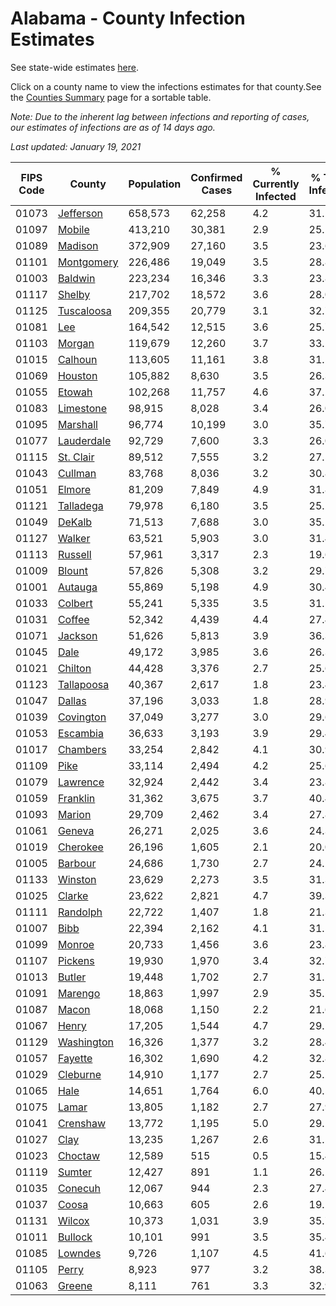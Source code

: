 # Alabama - County Infection Estimates

See state-wide estimates [here](/infections/us-al).

Click on a county name to view the infections estimates for that county.See the [Counties Summary](/infections/summary-counties) page for a sortable table.

*Note: Due to the inherent lag between infections and reporting of cases, our estimates of infections are as of 14 days ago.*

*Last updated: January 19, 2021*

|   FIPS Code |                   County |   Population |   Confirmed Cases |   % Currently Infected |   % Total Infected |
|-------------|--------------------------|--------------|-------------------|------------------------|--------------------|
|       01073 |   [Jefferson](jefferson) |      658,573 |            62,258 |                    4.2 |               31.1 |
|       01097 |         [Mobile](mobile) |      413,210 |            30,381 |                    2.9 |               25.1 |
|       01089 |       [Madison](madison) |      372,909 |            27,160 |                    3.5 |               23.6 |
|       01101 | [Montgomery](montgomery) |      226,486 |            19,049 |                    3.5 |               28.8 |
|       01003 |       [Baldwin](baldwin) |      223,234 |            16,346 |                    3.3 |               23.8 |
|       01117 |         [Shelby](shelby) |      217,702 |            18,572 |                    3.6 |               28.0 |
|       01125 | [Tuscaloosa](tuscaloosa) |      209,355 |            20,779 |                    3.1 |               32.7 |
|       01081 |               [Lee](lee) |      164,542 |            12,515 |                    3.6 |               25.7 |
|       01103 |         [Morgan](morgan) |      119,679 |            12,260 |                    3.7 |               33.2 |
|       01015 |       [Calhoun](calhoun) |      113,605 |            11,161 |                    3.8 |               31.5 |
|       01069 |       [Houston](houston) |      105,882 |             8,630 |                    3.5 |               26.3 |
|       01055 |         [Etowah](etowah) |      102,268 |            11,757 |                    4.6 |               37.2 |
|       01083 |   [Limestone](limestone) |       98,915 |             8,028 |                    3.4 |               26.0 |
|       01095 |     [Marshall](marshall) |       96,774 |            10,199 |                    3.0 |               35.7 |
|       01077 | [Lauderdale](lauderdale) |       92,729 |             7,600 |                    3.3 |               26.0 |
|       01115 |   [St. Clair](st.-clair) |       89,512 |             7,555 |                    3.2 |               27.5 |
|       01043 |       [Cullman](cullman) |       83,768 |             8,036 |                    3.2 |               30.8 |
|       01051 |         [Elmore](elmore) |       81,209 |             7,849 |                    4.9 |               31.8 |
|       01121 |   [Talladega](talladega) |       79,978 |             6,180 |                    3.5 |               25.2 |
|       01049 |         [DeKalb](dekalb) |       71,513 |             7,688 |                    3.0 |               35.2 |
|       01127 |         [Walker](walker) |       63,521 |             5,903 |                    3.0 |               31.4 |
|       01113 |       [Russell](russell) |       57,961 |             3,317 |                    2.3 |               19.6 |
|       01009 |         [Blount](blount) |       57,826 |             5,308 |                    3.2 |               29.7 |
|       01001 |       [Autauga](autauga) |       55,869 |             5,198 |                    4.9 |               30.4 |
|       01033 |       [Colbert](colbert) |       55,241 |             5,335 |                    3.5 |               31.5 |
|       01031 |         [Coffee](coffee) |       52,342 |             4,439 |                    4.4 |               27.4 |
|       01071 |       [Jackson](jackson) |       51,626 |             5,813 |                    3.9 |               36.3 |
|       01045 |             [Dale](dale) |       49,172 |             3,985 |                    3.6 |               26.3 |
|       01021 |       [Chilton](chilton) |       44,428 |             3,376 |                    2.7 |               25.6 |
|       01123 | [Tallapoosa](tallapoosa) |       40,367 |             2,617 |                    1.8 |               23.4 |
|       01047 |         [Dallas](dallas) |       37,196 |             3,033 |                    1.8 |               28.9 |
|       01039 |   [Covington](covington) |       37,049 |             3,277 |                    3.0 |               29.6 |
|       01053 |     [Escambia](escambia) |       36,633 |             3,193 |                    3.9 |               29.4 |
|       01017 |     [Chambers](chambers) |       33,254 |             2,842 |                    4.1 |               30.9 |
|       01109 |             [Pike](pike) |       33,114 |             2,494 |                    4.2 |               25.6 |
|       01079 |     [Lawrence](lawrence) |       32,924 |             2,442 |                    3.4 |               23.8 |
|       01059 |     [Franklin](franklin) |       31,362 |             3,675 |                    3.7 |               40.4 |
|       01093 |         [Marion](marion) |       29,709 |             2,462 |                    3.4 |               27.8 |
|       01061 |         [Geneva](geneva) |       26,271 |             2,025 |                    3.6 |               24.3 |
|       01019 |     [Cherokee](cherokee) |       26,196 |             1,605 |                    2.1 |               20.0 |
|       01005 |       [Barbour](barbour) |       24,686 |             1,730 |                    2.7 |               24.2 |
|       01133 |       [Winston](winston) |       23,629 |             2,273 |                    3.5 |               31.3 |
|       01025 |         [Clarke](clarke) |       23,622 |             2,821 |                    4.7 |               39.3 |
|       01111 |     [Randolph](randolph) |       22,722 |             1,407 |                    1.8 |               21.3 |
|       01007 |             [Bibb](bibb) |       22,394 |             2,162 |                    4.1 |               31.5 |
|       01099 |         [Monroe](monroe) |       20,733 |             1,456 |                    3.6 |               23.8 |
|       01107 |       [Pickens](pickens) |       19,930 |             1,970 |                    3.4 |               32.7 |
|       01013 |         [Butler](butler) |       19,448 |             1,702 |                    2.7 |               31.2 |
|       01091 |       [Marengo](marengo) |       18,863 |             1,997 |                    2.9 |               35.5 |
|       01087 |           [Macon](macon) |       18,068 |             1,150 |                    2.2 |               21.6 |
|       01067 |           [Henry](henry) |       17,205 |             1,544 |                    4.7 |               29.1 |
|       01129 | [Washington](washington) |       16,326 |             1,377 |                    3.2 |               28.4 |
|       01057 |       [Fayette](fayette) |       16,302 |             1,690 |                    4.2 |               32.8 |
|       01029 |     [Cleburne](cleburne) |       14,910 |             1,177 |                    2.7 |               25.2 |
|       01065 |             [Hale](hale) |       14,651 |             1,764 |                    6.0 |               40.5 |
|       01075 |           [Lamar](lamar) |       13,805 |             1,182 |                    2.7 |               27.9 |
|       01041 |     [Crenshaw](crenshaw) |       13,772 |             1,195 |                    5.0 |               29.1 |
|       01027 |             [Clay](clay) |       13,235 |             1,267 |                    2.6 |               31.5 |
|       01023 |       [Choctaw](choctaw) |       12,589 |               515 |                    0.5 |               15.4 |
|       01119 |         [Sumter](sumter) |       12,427 |               891 |                    1.1 |               26.2 |
|       01035 |       [Conecuh](conecuh) |       12,067 |               944 |                    2.3 |               27.4 |
|       01037 |           [Coosa](coosa) |       10,663 |               605 |                    2.6 |               19.1 |
|       01131 |         [Wilcox](wilcox) |       10,373 |             1,031 |                    3.9 |               35.7 |
|       01011 |       [Bullock](bullock) |       10,101 |               991 |                    3.5 |               35.4 |
|       01085 |       [Lowndes](lowndes) |        9,726 |             1,107 |                    4.5 |               41.6 |
|       01105 |           [Perry](perry) |        8,923 |               977 |                    3.2 |               38.3 |
|       01063 |         [Greene](greene) |        8,111 |               761 |                    3.3 |               32.9 |